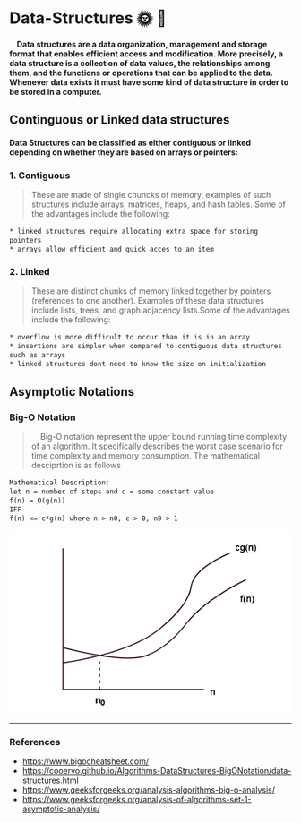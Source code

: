# Data-Structures :sun_with_face: :new_moon_with_face:                                      

#### &nbsp;&nbsp;&nbsp;&nbsp;Data structures are a data organization, management and storage format that enables efficient access and modification. More precisely, a data structure is a collection of data values, the relationships among them, and the functions or operations that can be applied to the data. Whenever data exists it must have some kind of data structure in order to be stored in a computer.

## Continguous or Linked data structures

#### Data Structures can be classified as either contiguous or linked depending on whether they are based on arrays or pointers:

### 1. Contiguous
> These are made of single chuncks of memory, examples of such structures include arrays, matrices, heaps, and hash tables. Some of the advantages include the following:

    * linked structures require allocating extra space for storing pointers
    * arrays allow efficient and quick acces to an item 

### 2. Linked
> These are distinct chunks of memory linked together by pointers (references to one another). Examples of these data structures include lists, trees, and graph adjacency lists.Some of the advantages include the following:
> 
    * overflow is more difficult to occur than it is in an array
    * insertions are simpler when compared to contiguous data structures such as arrays
    * linked structures dont need to know the size on initialization 

## Asymptotic Notations

### Big-O Notation
> &nbsp;&nbsp;&nbsp;&nbsp;Big-O notation represent the upper bound running time complexity of an algorithm. It specifically describes the worst case scenario for time complexity and memory consumption. The mathematical desciprtion is as follows
```
Mathematical Description: 
let n = number of steps and c = some constant value   
f(n) = O(g(n))
IFF  
f(n) <= c*g(n) where n > n0, c > 0, n0 > 1
```
![Big-O Notation](https://github.com/Christien-Soosaipillai/Data-Structures/blob/main/images/bigO.png)
<hr>

### References
* https://www.bigocheatsheet.com/
* https://cooervo.github.io/Algorithms-DataStructures-BigONotation/data-structures.html
* https://www.geeksforgeeks.org/analysis-algorithms-big-o-analysis/
* https://www.geeksforgeeks.org/analysis-of-algorithms-set-1-asymptotic-analysis/


